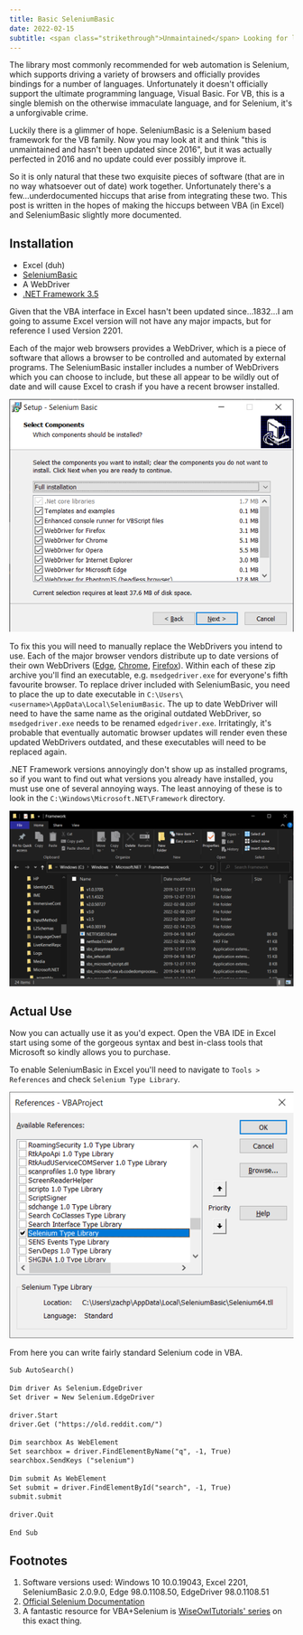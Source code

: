 ```yaml
---
title: Basic SeleniumBasic
date: 2022-02-15
subtitle: <span class="strikethrough">Unmaintained</span> Looking for love
---
```


The library most commonly recommended for web automation is Selenium, which supports driving a variety of browsers and officially provides bindings for a number of languages. Unfortunately it doesn't officially support the ultimate programming language, Visual Basic. For VB, this is a single blemish on the otherwise immaculate language, and for Selenium, it's a unforgivable crime.

Luckily there is a glimmer of hope. SeleniumBasic is a Selenium based framework for the VB family. Now you may look at it and think "this is unmaintained and hasn't been updated since 2016", but it was actually perfected in 2016 and no update could ever possibly improve it.

So it is only natural that these two exquisite pieces of software (that are in no way whatsoever out of date) work together. Unfortunately there's a few...underdocumented hiccups that arise from integrating these two. This post is written in the hopes of making the hiccups between VBA (in Excel) and SeleniumBasic slightly more documented.

## Installation

 - Excel (duh)
 - [SeleniumBasic](https://github.com/florentbr/SeleniumBasic/releases)
 - A WebDriver
 - [.NET Framework 3.5](https://www.microsoft.com/en-au/download/details.aspx?id=21)
 
Given that the VBA interface in Excel hasn't been updated since...1832...I am going to assume Excel version will not have any major impacts, but for reference I used Version 2201.

Each of the major web browsers provides a WebDriver, which is a piece of software that allows a browser to be controlled and automated by external programs. The SeleniumBasic installer includes a number of WebDrivers which you can choose to include, but these all appear to be wildly out of date and will cause Excel to crash if you have a recent browser installed.

![](seleniumbasic-installer.png)

To fix this you will need to manually replace the WebDrivers you intend to use. Each of the major browser vendors distribute up to date versions of their own WebDrivers ([Edge](https://developer.microsoft.com/en-us/microsoft-edge/tools/webdriver/), [Chrome](https://chromedriver.chromium.org/downloads), [Firefox](https://github.com/mozilla/geckodriver/releases)). Within each of these zip archive you'll find an executable, e.g. `msedgedriver.exe` for everyone's fifth favourite browser. To replace driver included with SeleniumBasic, you need to place the up to date executable in `C:\Users\<username>\AppData\Local\SeleniumBasic`. The up to date WebDriver will need to have the same name as the original outdated WebDriver, so `msedgedriver.exe` needs to be renamed `edgedriver.exe`. Irritatingly, it's probable that eventually automatic browser updates will render even these updated WebDrivers outdated, and these executables will need to be replaced again.

.NET Framework versions annoyingly don't show up as installed programs, so if you want to find out what versions you already have installed, you must use one of several annoying ways. The least annoying of these is to look in the `C:\Windows\Microsoft.NET\Framework` directory.

![](dotnet-frameworks.png)

## Actual Use

Now you can actually use it as you'd expect.  Open the VBA IDE in Excel start using some of the gorgeous syntax and best in-class tools that Microsoft so kindly allows you to purchase.

To enable SeleniumBasic in Excel you'll need to navigate to `Tools > References` and check `Selenium Type Library`.

![](adding-reference.png)

From here you can write fairly standard Selenium code in VBA.

```VB
Sub AutoSearch()

Dim driver As Selenium.EdgeDriver
Set driver = New Selenium.EdgeDriver

driver.Start
driver.Get ("https://old.reddit.com/")

Dim searchbox As WebElement
Set searchbox = driver.FindElementByName("q", -1, True)
searchbox.SendKeys ("selenium")

Dim submit As WebElement
Set submit = driver.FindElementById("search", -1, True)
submit.submit

driver.Quit

End Sub
```

## Footnotes

1. Software versions used: Windows 10 10.0.19043, Excel 2201, SeleniumBasic 2.0.9.0, Edge 98.0.1108.50, EdgeDriver 98.0.1108.51
2. [Official Selenium Documentation](https://www.selenium.dev/documentation/overview/)
3. A fantastic resource for VBA+Selenium is [WiseOwlTutorials' series](https://youtube.com/playlist?list=PLNIs-AWhQzcl3xKvF8sVL4sWRWICj_clM) on this exact thing.
